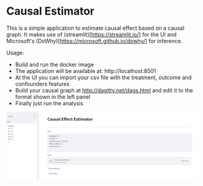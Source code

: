 # Causal Estimator

This is a simple application to estimate causal effect based on a causal graph. It makes use of (streamlit)[https://streamlit.io/] for the UI and Microsoft's (DoWhy)[https://microsoft.github.io/dowhy/] for inference.

Usage:
- Build and run the docker image
- The application will be available at: http://localhost:8501
- At the UI you can import your csv file with the treatment, outcome and confounders features
- Build your causal graph at http://dagitty.net/dags.html and edit it to the format shown in the left panel
- Finally just run the analysis

<img src="images/ui_example.png">